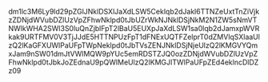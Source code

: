 dm1lc3M6Ly9ld29pZGlJNklDSXlJaXdLSW5Ceklqb2dJakl6TTNZeUxtTnZiVjkzZDNjdWVubDZlUzVpZFhwNklpd0tJbUZrWkNJNklDSjNkM2N1ZW5sNmVTNWlkWHA2SWl3S0luQnZjblFpT2lBaU5EUXpJaXdLSW1sa0lqb2dJamxpWVRkak9URTFMV0V3TjJJdE5HTTNPUzFpT1dFNExUQTFZelprT0dZMVlqSXlaaUlzQ2lKaGFXUWlPaUFpTWpNeklpd0tJbTVsZENJNklDSjNjeUlzQ2lKMGVYQmxJam9nSW01dmJtVWlMQW9pYUc5emRDSTZJQ0ozZDNjdWVubDZlUzVpZFhwNklpd0tJbkJoZEdnaU9pQWlMeUlzQ2lKMGJITWlPaUFpZEd4eklncDlDZz09
